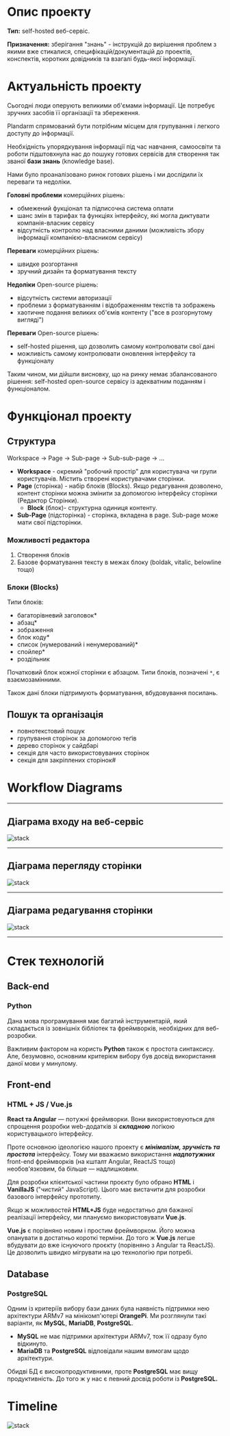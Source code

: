 
# Опис проекту

**Тип:** self-hosted веб-сервіс.

**Призначення:** зберігання "знань" - інструкцій до вирішення проблем з якими вже стикалися, специфікацій/документацій до проектів, конспектів, коротких довідників та взагалі будь-якої інформації.

# Актуальність проекту

Сьогодні люди оперують великими об'ємами інформації. Це потребує зручних засобів її організації та збереження.

Plandarm спрямований бути потрібним місцем для групування і легкого доступу до інформації.

Необхідність упорядкування інформації під час навчання, самоосвіти та роботи підштовхнула нас до пошуку готових сервісів для створення так званої **бази знань** (knowledge base). 

Нами було проаналізовано ринок готових рішень і ми дослідили їх переваги та недоліки. 

**Головні проблеми** комерційних рішень:

- обмежений фукціонал та підписочна система оплати
- шанс змін в тарифах та функціях інтерфейсу, які могла диктувати компанія-власник сервісу
- відсутність контролю над власними даними (можливість збору інформації компанією-власником сервісу)

**Переваги** комерційних рішень:

- швидке розгортання
- зручний дизайн та форматування тексту

**Недоліки** Open-source рішень:

- відсутність системи авторизації
- проблеми з форматуванням і відображенням текстів та зображень
- хаотичне подання великих об'ємів контенту ("все в розгорнутому вигляді")

**Переваги** Open-source рішень:

- self-hosted рішення, що дозволить самому контролювати свої дані
- можливість самому контролювати оновлення інтерфейсу та функціоналу

Таким чином, ми дійшли висновку, що на ринку немає збалансованого рішення: self-hosted open-source сервісу із адекватним поданням і функціоналом.

# Функціонал проекту

## Структура

Workspace → Page → Sub-page → Sub-sub-page → ... 

- **Workspace** - окремий "робочий простір" для користувача чи групи користувачів. Містить створені користувачами сторінки.
- **Page** (сторінка) -  набір блоків (Blocks). Якщо редагування дозволено, контент сторінки можна змінити за допомогою інтерфейсу сторінки (Редактор Сторінки).
    - **Block** (блок)- структурна одиниця контенту.
- **Sub-Page** (підсторінка) - сторінка, вкладена в page. Sub-page може мати свої підсторінки.

### Можливості редактора

1. Створення блоків
2. Базове форматування тексту в межах блоку (boldak, vitalic, belowline тощо)

### Блоки (Blocks)

Типи блоків:

- багаторівневий заголовок*
- абзац*
- зображення
- блок коду*
- список (нумерований і ненумерований)*
- спойлер*
- роздільник

Початковий блок кожної сторінки є абзацом. Типи блоків, позначені `*`, є взаємозамінними.

Також дані блоки підтримують форматування, вбудовування посилань.

## Пошук та організація

- повнотекстовий пошук
- групування сторінок за допомогою теґів
- дерево сторінок у сайдбарі
- секція для часто використовуваних сторінок
- секція для закріплених сторінок#

# Workflow Diagrams

---

## Діаграма входу на веб-сервіс

![stack](img/WFD1_AccessService.png "Access Service")

---

## Діаграма перегляду сторінки

![stack](img/WFD2_PageView.png "Page View")

---

## Діаграма редагування сторінки

![stack](img/WFD3_WorkWithText.png "Work With Text")

---

# Стек технологій

## Back-end

### Python

Дана мова програмування має багатий інструментарій, який складається із зовнішніх бібліотек та фреймворків, необхідних для веб-розробки. 

Важливим фактором на користь **Python** також є простота синтаксису. Але, безумовно, основним критерієм вибору був досвід використання даної мови у минулому. 

## Front-end

### HTML + JS / Vue.js

**React та Angular** — потужні фреймворки. Вони використовуються для спрощення розробки web-додатків зі ***складною*** логікою користувацького інтерфейсу. 

Проте основною ідеологією нашого проекту є ***мінімалізм, зручність та простота*** інтерфейсу. Тому ми вважаємо використання ***надпотужних*** front-end фреймворків (на кшталт Angular, ReactJS тощо) необов'язковим, ба більше — надлишковим. 

Для розробки клієнтської частини проєкту було обрано **HTML** і **VanillaJS** ("чистий" JavaScript). Цього має вистачити для розробки базового інтерфейсу прототипу.

Якщо ж можливостей **HTML+JS** буде недостатньо для бажаної реалізації інтерфейсу, ми плануємо використовувати **Vue.js**. 

**Vue.js** є порівняно новим і простим фреймворком. Його можна опанувати в достатньо короткі терміни. До того ж **Vue.js** легше вбудувати до вже існуючого проєкту (порівняно з Angular та ReactJS).  Це дозволить швидко мігрувати на цю технологію при потребі.
## Database

### PostgreSQL

Одним із критеріїв вибору бази даних була наявність підтримки нею архітектури ARMv7 на мінікомп'ютері **OrangePi**. Ми розглянули такі варіанти, як **MySQL**, **MariaDB**, **PostgreSQL**.

- **MySQL** не має підтримки архітектури ARMv7, тож її одразу було відкинуто.
- **MariaDB** та **PostgreSQL** відповідали нашим вимогам щодо архітектури.

Обидві БД є високопродуктивними, проте **PostgreSQL** має вищу продуктивність. До того ж у нас є певний досвід роботи із **PostgreSQL.**

# Timeline
![stack](img/Plandarm_timeline.png "Plandarm timeline")
